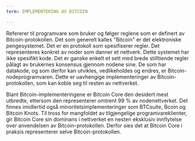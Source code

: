 ```yaml
---
term: IMPLEMENTERING AV BITCOIN

---
```

Refererer til programvare som bruker og følger reglene som er definert av Bitcoin-protokollen. Det som generelt kalles "Bitcoin" er det elektroniske pengesystemet. Det er en protokoll som spesifiserer regler. Det representeres konkret av noder som danner et nettverk. Dette systemet har ikke spesifikt kode. Det er ganske enkelt et sett med brede stilltiende regler pålagt av brukernes konsensus gjennom nodene sine. De som har datakode, og som derfor kan utvikles, vedlikeholdes og endres, er Bitcoin-nodeprogramvaren. Dette er uavhengige implementeringer av Bitcoin-protokollen, som kan koble seg til resten av nettverket.

Blant Bitcoin-implementeringene er Bitcoin Core den desidert mest utbredte, ettersom den representerer omtrent 99 % av nodenettverket. Det finnes imidlertid også minoritetsimplementeringer som BTCsuite, Bcoin og Bitcoin Knots. Til tross for mangfoldet av tilgjengelige programvareklienter, gir Bitcoin Core sin dominans i nettverket en nesten eksklusiv innflytelse over anvendelsen av Bitcoin-protokollen. Derfor sies det at Bitcoin Core i praksis representerer selve Bitcoin-protokollen.